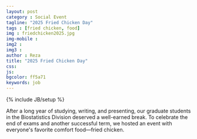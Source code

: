 ```yaml
---
layout: post
category : Social Event
tagline: "2025 Fried Chicken Day"
tags : [fried chicken, food]
img : friedchicken2025.jpg
img-mobile : 
img2 : 
img3 : 
author : Reza
title: "2025 Fried Chicken Day"
css: 
js: 
bgcolor: ff5a71
keywords: job
---
```


{% include JB/setup %}


After a long year of studying, writing, and presenting, our graduate students in the Biostatistics Division deserved a well-earned break. 
To celebrate the end of exams and another successful term, we hosted an event with everyone's favorite comfort food—fried chicken.


